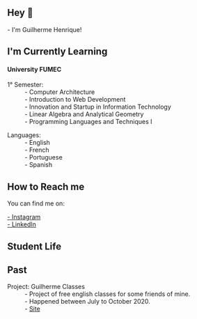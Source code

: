 <h2>Hey 👋</h2>

<p>- I'm Guilherme Henrique!</p>

<h2>I'm Currently Learning</h2>

<h4>University FUMEC</h4>

<dl>
  <dt>1° Semester:</dt>
  <dd>- Computer Architecture</dd>
  <dd>- Introduction to Web Development</dd>
  <dd>- Innovation and Startup in Information Technology</dd>
  <dd>- Linear Algebra and Analytical Geometry</dd>
  <dd>- Programming Languages and Techniques I</dd>
</dl>

<dl>
  <dt>Languages:</dt>
  <dd>- English</dd>
  <dd>- French</dd>
  <dd>- Portuguese</dd>
  <dd>- Spanish</dd>
</dl>

<h2>How to Reach me</h2>
<p>You can find me on:</p>
<a href="https://www.instagram.com/euguiihenry/"> - Instagram</a>
<br>
<a href="https://www.linkedin.com/in/guilherme-henrique-L/"> - LinkedIn</a>
<br>

<h2>Student Life</h2> 


<h2>Past</h2>
<dl>
  <dt>Project: Guilherme Classes</dt>
  <dd>- Project of free english classes for some friends of mine.</dd>
  <dd>- Happened between July to October 2020.</dd>
  <dd>- <a href="https://sites.google.com/view/guilhermeclasses/support-materials?authuser=0">Site</a>
</dl>
